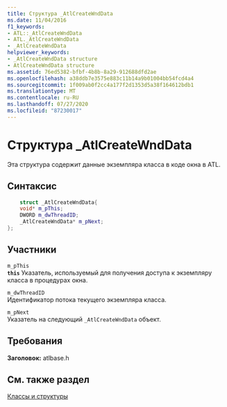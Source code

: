 ```yaml
---
title: Структура _AtlCreateWndData
ms.date: 11/04/2016
f1_keywords:
- ATL::_AtlCreateWndData
- ATL._AtlCreateWndData
- _AtlCreateWndData
helpviewer_keywords:
- _AtlCreateWndData structure
- AtlCreateWndData structure
ms.assetid: 76ed5382-bfbf-4b8b-8a29-912688dfd2ae
ms.openlocfilehash: a38ddb7e3575e883c11b14a9b01004bb54fcd4a4
ms.sourcegitcommit: 1f009ab0f2cc4a177f2d1353d5a38f164612bdb1
ms.translationtype: MT
ms.contentlocale: ru-RU
ms.lasthandoff: 07/27/2020
ms.locfileid: "87230017"
---
```

# <a name="_atlcreatewnddata-structure"></a>Структура _AtlCreateWndData

Эта структура содержит данные экземпляра класса в коде окна в ATL.

## <a name="syntax"></a>Синтаксис

```cpp
    struct _AtlCreateWndData{
    void* m_pThis;
    DWORD m_dwThreadID;
    _AtlCreateWndData* m_pNext;
};
```

## <a name="members"></a>Участники

`m_pThis`<br/>
**`this`** Указатель, используемый для получения доступа к экземпляру класса в процедурах окна.

`m_dwThreadID`<br/>
Идентификатор потока текущего экземпляра класса.

`m_pNext`<br/>
Указатель на следующий `_AtlCreateWndData` объект.

## <a name="requirements"></a>Требования

**Заголовок:** atlbase.h

## <a name="see-also"></a>См. также раздел

[Классы и структуры](../../atl/reference/atl-classes.md)

